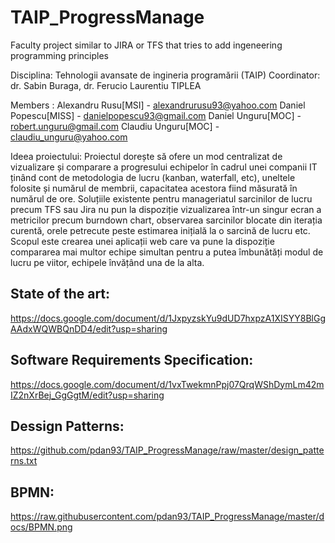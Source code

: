 # TAIP_ProgressManage
Faculty project similar to JIRA or TFS that tries to add ingeneering programming principles

Disciplina: Tehnologii avansate de ingineria programării (TAIP)
Coordinator: dr. Sabin Buraga, dr. Ferucio Laurentiu TIPLEA  
  
Members :
Alexandru Rusu[MSI] - alexandrurusu93@yahoo.com
Daniel Popescu[MISS] - danielpopescu93@gmail.com
Daniel Unguru[MOC]  - robert.unguru@gmail.com
Claudiu Unguru[MOC] - claudiu_unguru@yahoo.com

Ideea proiectului:
Proiectul dorește să ofere un mod centralizat de vizualizare și comparare a progresului echipelor în cadrul unei companii IT ținând cont de metodologia de lucru (kanban, waterfall, etc), uneltele folosite și numărul de membrii, capacitatea acestora fiind măsurată în numărul de ore. 
Soluțiile existente pentru manageriatul sarcinilor de lucru precum TFS sau Jira nu pun la dispoziție vizualizarea într-un singur ecran a metricilor precum burndown chart, observarea sarcinilor blocate din iterația curentă, orele petrecute peste estimarea inițială la o sarcină de lucru etc. Scopul este crearea unei aplicații web care va pune la dispoziție compararea mai multor echipe simultan pentru a putea îmbunătăți modul de lucru pe viitor, echipele învățând una de la alta.


## State of the art:
https://docs.google.com/document/d/1JxpyzskYu9dUD7hxpzA1XISYY8BlGgAAdxWQWBQnDD4/edit?usp=sharing

## Software Requirements Specification:
https://docs.google.com/document/d/1vxTwekmnPpj07QrqWShDymLm42mIZ2nXrBej_GgGgtM/edit?usp=sharing

## Dessign Patterns:
https://github.com/pdan93/TAIP_ProgressManage/raw/master/design_patterns.txt

## BPMN:
https://raw.githubusercontent.com/pdan93/TAIP_ProgressManage/master/docs/BPMN.png
